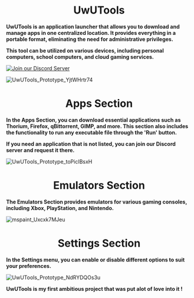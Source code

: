 <H1 align="center">UwUTools</H1>

**UwUTools is an application launcher that allows you to download and manage apps in one centralized location. It provides everything in a portable format, eliminating the need for administrative privileges.**

**This tool can be utilized on various devices, including personal computers, school computers, and cloud gaming services.**

[![Join our Discord Server](https://img.shields.io/badge/Discord-Join%20our%20server-7289DA?style=for-the-badge&logo=discord&logoColor=white)](https://discord.gg/GmnFnC3VkN)

![UwUTools_Prototype_YjtWHrtr74](https://github.com/dpadGuy/UwUTools/assets/164203577/75510e55-bbcb-426e-84ea-5ea6b4f0903a)

<H1 align="center">Apps Section</H1>

**In the Apps Section, you can download essential applications such as Thorium, Firefox, qBittorrent, GIMP, and more. This section also includes the functionality to run any executable file through the 'Run' button.**

**If you need an application that is not listed, you can join our Discord server and request it there.**

![UwUTools_Prototype_toPicIBsxH](https://github.com/dpadGuy/UwUTools/assets/164203577/57b86dce-db2b-4a53-8f97-db211836ae58)

<H1 align="center">Emulators Section</H1>

**The Emulators Section provides emulators for various gaming consoles, including Xbox, PlayStation, and Nintendo.**

![mspaint_Uxcxk7MJeu](https://github.com/dpadGuy/UwUTools/assets/164203577/859e1485-ffae-4126-95ec-86effbdb544e)

<H1 align="center">Settings Section</H1>

**In the Settings menu, you can enable or disable different options to suit your preferences.**

![UwUTools_Prototype_NdRYDQOs3u](https://github.com/dpadGuy/UwUTools/assets/164203577/00bc0bee-7bf1-4e3f-8e39-4c7a57145254)

**UwUTools is my first ambitious project that was put alot of love into it !**
